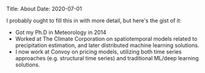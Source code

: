Title: About
Date: 2020-07-01


I probably ought to fill this in with more detail, but here's the gist of it:

- Got my Ph.D in Meteorology in 2014
- Worked at The Climate Corporation on spatiotemporal models related to precipitation estimation, and later distributed machine learning solutions.
- I now work at Convoy on pricing models, utilizing both time series approaches (e.g. structural time series) and traditional ML/deep learning solutions.
